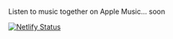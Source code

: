 Listen to music together on Apple Music... soon

[![Netlify Status](https://api.netlify.com/api/v1/badges/4ac93f34-be81-4920-87b4-fa7b2aa01f49/deploy-status)](https://app.netlify.com/sites/listen-together-app/deploys)

